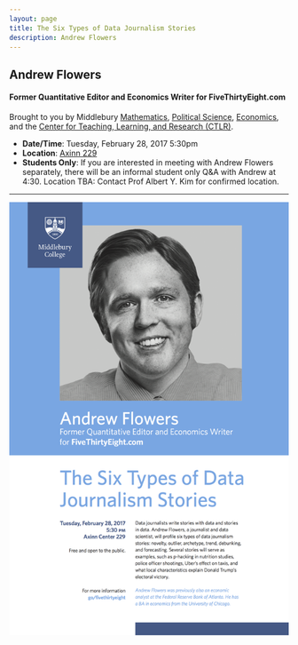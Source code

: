 ```yaml
---
layout: page
title: The Six Types of Data Journalism Stories
description: Andrew Flowers
---
```


## Andrew Flowers

#### Former Quantitative Editor and Economics Writer for FiveThirtyEight.com

Brought to you by Middlebury <a target="_blank" class="page-link" href="http://www.middlebury.edu/academics/math">Mathematics</a>, <a target="_blank" class="page-link" href="http://www.middlebury.edu/academics/ps">Political Science</a>, <a target="_blank" class="page-link" href="http://www.middlebury.edu/academics/econ">Economics</a>, and the <a target="_blank" class="page-link" href="http://www.middlebury.edu/academics/resources/ctlr">Center for Teaching, Learning, and Research (CTLR)</a>.

* **Date/Time**: Tuesday, February 28, 2017 5:30pm
* **Location**: <a target="_blank" class="page-link" href="https://www.google.com/maps/place/Axinn+Center+at+Starr+Library,+Middlebury,+VT+05753/">Axinn 229</a>
* **Students Only**: If you are interested in meeting with Andrew Flowers separately, there will be an informal student only Q&A with Andrew at 4:30. Location TBA: Contact Prof Albert Y. Kim for confirmed location.

<!--please fill out this <a target="_blank" class="page-link" href="https://docs.google.com/a/middlebury.edu/forms/d/e/1FAIpQLSd6G78kYQPlO9yD9-zRPkdlslR1dfdFhEa0fbD9JB-UmCe3qA/viewform">Google Form</a> (Middlebury login required).
-->

<hr>



<center><img src="flowers_middlebury.png" alt="Drawing" style="width: 700px;"/></center>

